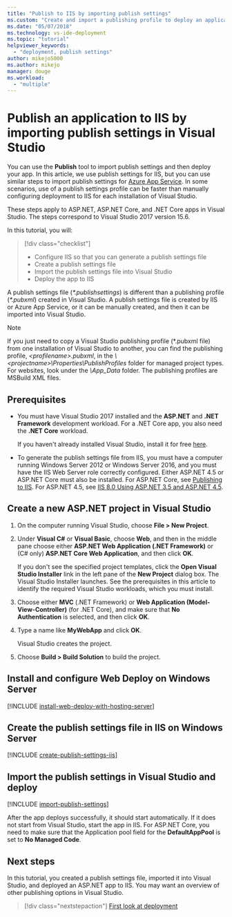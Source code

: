 ```yaml
---
title: "Publish to IIS by importing publish settings"
ms.custom: "Create and import a publishing profile to deploy an application from Visual Studio to IIS"
ms.date: "05/07/2018"
ms.technology: vs-ide-deployment
ms.topic: "tutorial"
helpviewer_keywords: 
  - "deployment, publish settings"
author: mikejo5000
ms.author: mikejo
manager: douge
ms.workload: 
  - "multiple"
---
```

# Publish an application to IIS by importing publish settings in Visual Studio

You can use the **Publish** tool to import publish settings and then deploy your app. In this article, we use publish settings for IIS, but you can use similar steps to import publish settings for [Azure App Service](../deployment/tutorial-import-publish-settings-azure.md). In some scenarios, use of a publish settings profile can be faster than manually configuring deployment to IIS for each installation of Visual Studio.

These steps apply to ASP.NET, ASP.NET Core, and .NET Core apps in Visual Studio. The steps correspond to Visual Studio 2017 version 15.6.

In this tutorial, you will:

> [!div class="checklist"]
> * Configure IIS so that you can generate a publish settings file
> * Create a publish settings file
> * Import the publish settings file into Visual Studio
> * Deploy the app to IIS

A publish settings file (*\*.publishsettings*) is different than a publishing profile (*\*.pubxml*) created in Visual Studio. A publish settings file is created by IIS or Azure App Service, or it can be manually created, and then it can be imported into Visual Studio.

> [!NOTE]
> If you just need to copy a Visual Studio publishing profile (\*.pubxml file) from one installation of Visual Studio to another, you can find the publishing profile, *\<profilename\>.pubxml*, in the *\\<projectname\>\Properties\PublishProfiles* folder for managed project types. For websites, look under the *\App_Data* folder. The publishing profiles are MSBuild XML files.

## Prerequisites

* You must have Visual Studio 2017 installed and the **ASP.NET** and **.NET Framework** development workload. For a .NET Core app, you also need the **.NET Core** workload.

    If you haven't already installed Visual Studio, install it for free [here](http://www.visualstudio.com).

* To generate the publish settings file from IIS, you must have a computer running Windows Server 2012 or Windows Server 2016, and you must have the IIS Web Server role correctly configured. Either ASP.NET 4.5 or ASP.NET Core must also be installed. For ASP.NET Core, see [Publishing to IIS](/aspnet/core/publishing/iis?tabs=aspnetcore2x#iis-configuration). For ASP.NET 4.5, see [IIS 8.0 Using ASP.NET 3.5 and ASP.NET 4.5](/iis/get-started/whats-new-in-iis-8/iis-80-using-aspnet-35-and-aspnet-45).

## Create a new ASP.NET project in Visual Studio

1. On the computer running Visual Studio, choose **File > New Project**.

1. Under **Visual C#** or **Visual Basic**, choose **Web**, and then in the middle pane choose either **ASP.NET Web Application (.NET Framework)** or (C# only) **ASP.NET Core Web Application**, and then click **OK**.

    If you don't see the specified project templates, click the **Open Visual Studio Installer** link in the left pane of the **New Project** dialog box. The Visual Studio Installer launches. See the prerequisites in this article to identify the required Visual Studio workloads, which you must install.

1. Choose either **MVC** (.NET Framework) or **Web Application (Model-View-Controller)** (for .NET Core), and make sure that **No Authentication** is selected, and then click **OK**.

1. Type a name like **MyWebApp** and click **OK**.

    Visual Studio creates the project.

1. Choose **Build > Build Solution** to build the project.

## Install and configure Web Deploy on Windows Server

[!INCLUDE [install-web-deploy-with-hosting-server](../deployment/includes/install-web-deploy-with-hosting-server.md)]

## Create the publish settings file in IIS on Windows Server

[!INCLUDE [create-publish-settings-iis](../deployment/includes/create-publish-settings-iis.md)]

## Import the publish settings in Visual Studio and deploy

[!INCLUDE [import-publish-settings](../deployment/includes/import-publish-settings-vs.md)]

After the app deploys successfully, it should start automatically. If it does not start from Visual Studio, start the app in IIS. For ASP.NET Core, you need to make sure that the Application pool field for the **DefaultAppPool** is set to **No Managed Code**.

## Next steps

In this tutorial, you created a publish settings file, imported it into Visual Studio, and deployed an ASP.NET app to IIS. You may want an overview of other publishing options in Visual Studio.

> [!div class="nextstepaction"]
> [First look at deployment](../deployment/deploying-applications-services-and-components.md)

